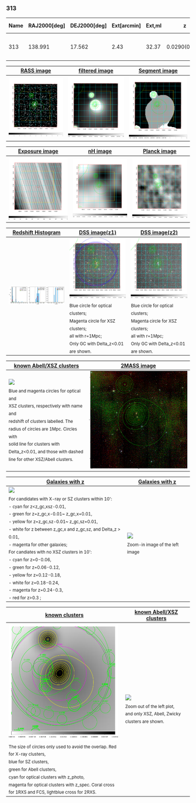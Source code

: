 <div STYLE="page-break-after: always;"></div>

### 313

|Name|RAJ2000[deg]|DEJ2000[deg] |Ext[arcmin]| Ext,ml | z | z_src| C|GC(XSZ,Delta_z<0.01)| GC(OPT,Delta_z<0.01)|GC| R_sig[arcmin] | R500[arcmin] | R500[Mpc]| CRsig[c/s] | CR500[c/s] |L500[1E44 erg/s]|F500[1E-12 erg/s/cm^2]| M500[1E14 Msun]|Tx[keV]|Cnt_sig|Beta|Rc[arcmin]|Comment|Alias|
|---|---|---|---|---|---|------|---|--------|---------|----------|---|---|---|---|---|---|---|---|---|---|---|---|---|---|
|313| 138.991| 17.562| 2.43| 32.37| 0.0290(0.005)| z1, z_xsz| B| MCXC| N| C, F20, MCXC, N, W| 26.675| 17.871| 0.623| 0.409(0.060)| 0.388(0.057)| 0.128(0.018)| 6.626(0.923)| 0.71(0.05)| 1.75(0.08)| 134.8| 0.542(-0.029+0.045)| 6.772(-0.785+1.170)| -| k288|

|[RASS image](../image/313/313_img.pdf)|[filtered image](../image/313/313_fil.pdf)|[Segment image](../image/313/313_seg.pdf)|
|-------------------|--------------------|-------------------|
| <img src="../image/313/313_img.png" width="300">  | <img src="../image/313/313_fil.png" width="300">   | <img src="../image/313/313_seg.png" width="300">  |

|[Exposure image](../image/313/313_mex.pdf)| [nH image](../image/313/313_nh.pdf)| [Planck image](../image/313/313_p.pdf)|
|-------------------|--------------------|-------------------|
|<img src="../image/313/313_mex.png" width="300">   | <img src="../image/313/313_nh.png" width="300">    | <img src="../image/313/313_p.png" width="300"> |

|[Redshift Histogram](../image/313/313_zg.pdf) | [DSS image(z1)](../image/313/313_dss_z1.pdf)      |  [DSS image(z2)](../image/313/313_dss_z2.pdf)    |
|-------------------|--------------------|-------------------|
|<img src="../image/313/313_zg.png" width="300"> |<img src="../image/313/313_dss_z1.png" width="300"> <sub><br>Blue circle for optical clusters; <br>Magenta circle for XSZ clusters; <br>all with r=1Mpc; <br>Only GC with Delta_z<0.01 are shown. </sub>| <img src="../image/313/313_dss_z2.png" width="300"><sub><br>Blue circle for optical clusters; <br>Magenta circle for XSZ clusters; <br>all with r=1Mpc; <br>Only GC with Delta_z<0.01 are shown. </sub> |

|[known Abell/XSZ clusters](../image/313/313_m.pdf) | [2MASS image](../image/313/313_2mass.pdf)      |
|-------------------|-------------------|
|<img src=../image/313/313_m.png width="300"> <br><sub>Blue and magenta circles for optical and <br>XSZ clusters, respectively with name and <br>redshift of clusters labelled. The <br>radius of circles are 1Mpc. Circles with <br>solid line for clusters with <br>Delta_z<0.01, and those with dashed <br>line for other XSZ/Abell clusters.        </sub>|<img src="../image/313/313_2mass.png" width="300">  |

|[Galaxies with z](../image/313/313_opt_ned.pdf) |[Galaxies with z](../image/313/313_opt_ned_zoom.pdf) |
|-------------------|-------------------|
| <img src=../image/313/313_opt_ned.png width="300"> <br><sub> For candidates with X-ray or SZ clusters within 10': <br> - cyan for z<z_gc,xsz-0.01, <br> - green for z=z_gc,x-0.01~ z_gc,x+0.01, <br> - yellow for z=z_gc,sz-0.01~ z_gc,sz+0.01, <br> - white for z between z_gc,x and z_gc,sz, and Delta_z > 0.01, <br> - magenta for other galaxies; <br>For candiates with no XSZ clusters in 10': <br> - cyan for z=0-0.06, <br> - green for z=0.06-0.12, <br> - yellow for z=0.12-0.18, <br> - white for z=0.18-0.24, <br> - magenta for z=0.24-0.3, <br> - red for z>0.3 ;  </sub>|<img src=../image/313/313_opt_ned_zoom.png width="300">  <br><sub> Zoom-in image of the left image</sub>|

|[known clusters](../image/313/313_gc.pdf) |[known Abell/XSZ clusters](../image/313/313_gc_large.pdf) |
|-------------------|-------------------|
| <img src=../image/313/313_gc.png width="300"> <br><sub> The size of circles only used to avoid the overlap. Red for X-ray clusters, <br> blue for SZ clusters, <br> green for Abell clusters, <br> cyan for optical clusters with z_photo, <br> magenta for optical clusters with z_spec. Coral cross for 1RXS and FCS, lightblue cross for 2RXS. </sub>|<img src=../image/313/313_gc_large.png width="300"> <br><sub> Zoom out of the left plot, <br> and only XSZ, Abell, Zwicky clusters are shown. </sub> |



